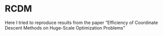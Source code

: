 # RCDM
Here I tried to reproduce results from the paper ”Efficiency of Coordinate Descent Methods on Huge-Scale Optimization Problems”
